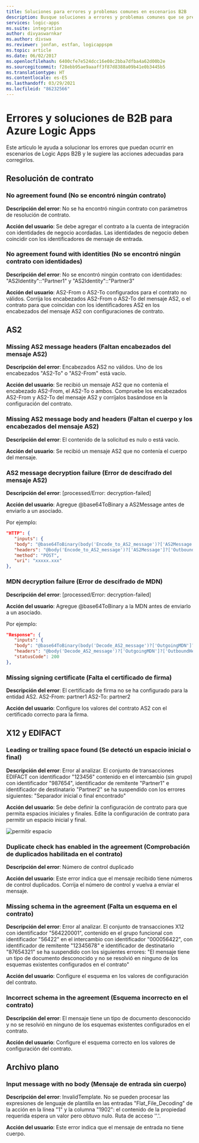 ```yaml
---
title: Soluciones para errores y problemas comunes en escenarios B2B
description: Busque soluciones a errores y problemas comunes que se presentan en escenarios B2B en Azure Logic Apps
services: logic-apps
ms.suite: integration
author: divyaswarnkar
ms.author: divswa
ms.reviewer: jonfan, estfan, logicappspm
ms.topic: article
ms.date: 06/02/2017
ms.openlocfilehash: 6400cfe7e524dcc16e08c2bba7dfba4a62d00b2e
ms.sourcegitcommit: f28ebb95ae9aaaff3f87d8388a09b41e0b3445b5
ms.translationtype: HT
ms.contentlocale: es-ES
ms.lasthandoff: 03/29/2021
ms.locfileid: "86232566"
---
```

# <a name="b2b-errors-and-solutions-for-azure-logic-apps"></a>Errores y soluciones de B2B para Azure Logic Apps

Este artículo le ayuda a solucionar los errores que puedan ocurrir en escenarios de Logic Apps B2B y le sugiere las acciones adecuadas para corregirlos.

## <a name="agreement-resolution"></a>Resolución de contrato

### <a name="no-agreement-found"></a>No agreement found (No se encontró ningún contrato) 

**Descripción del error**: No se ha encontró ningún contrato con parámetros de resolución de contrato.

**Acción del usuario**: Se debe agregar el contrato a la cuenta de integración con identidades de negocio acordadas. Las identidades de negocio deben coincidir con los identificadores de mensaje de entrada.

### <a name="no-agreement-found-with-identities"></a>No agreement found with identities (No se encontró ningún contrato con identidades)

**Descripción del error**: No se encontró ningún contrato con identidades: "AS2Identity"::"Partner1" y "AS2Identity"::"Partner3"

**Acción del usuario**: AS2-From o AS2-To configurados para el contrato no válidos. Corrija los encabezados AS2-From o AS2-To del mensaje AS2, o el contrato para que coincidan con los identificadores AS2 en los encabezados del mensaje AS2 con configuraciones de contrato.

## <a name="as2"></a>AS2

### <a name="missing-as2-message-headers"></a>Missing AS2 message headers (Faltan encabezados del mensaje AS2)  

**Descripción del error**: Encabezados AS2 no válidos. Uno de los encabezados "AS2-To" o "AS2-From" está vacío.

**Acción del usuario**: Se recibió un mensaje AS2 que no contenía el encabezado AS2-From, el AS2-To o ambos. Compruebe los encabezados AS2-From y AS2-To del mensaje AS2 y corríjalos basándose en la configuración del contrato.

### <a name="missing-as2-message-body-and-headers"></a>Missing AS2 message body and headers (Faltan el cuerpo y los encabezados del mensaje AS2)    

**Descripción del error**: El contenido de la solicitud es nulo o está vacío.

**Acción del usuario**: Se recibió un mensaje AS2 que no contenía el cuerpo del mensaje.

### <a name="as2-message-decryption-failure"></a>AS2 message decryption failure (Error de descifrado del mensaje AS2)

**Descripción del error**: [processed/Error: decryption-failed]

**Acción del usuario**: Agregue @base64ToBinary a AS2Message antes de enviarlo a un asociado.

Por ejemplo:

```json
"HTTP": {
   "inputs": {
   "body": "@base64ToBinary(body('Encode_to_AS2_message')?['AS2Message']?['Content'])",
   "headers": "@body('Encode_to_AS2_message')?['AS2Message']?['OutboundHeaders']",
   "method": "POST",
   "uri": "xxxxx.xxx"
},
``` 

### <a name="mdn-decryption-failure"></a>MDN decryption failure (Error de descifrado de MDN)

**Descripción del error**: [processed/Error: decryption-failed]

**Acción del usuario**: Agregue @base64ToBinary a la MDN antes de enviarlo a un asociado.

Por ejemplo:

```json
"Response": {
   "inputs": {
   "body": "@base64ToBinary(body('Decode_AS2_message')?['OutgoingMDN']?['Content'])",
   "headers": "@body('Decode_AS2_message')?['OutgoingMDN']?['OutboundHeaders']",
   "statusCode": 200
},               
``` 

### <a name="missing-signing-certificate"></a>Missing signing certificate (Falta el certificado de firma)

**Descripción del error**: El certificado de firma no se ha configurado para la entidad AS2. AS2-From: partner1 AS2-To: partner2

**Acción del usuario**: Configure los valores del contrato AS2 con el certificado correcto para la firma.

## <a name="x12-and-edifact"></a>X12 y EDIFACT

### <a name="leading-or-trailing-space-found"></a>Leading or trailing space found (Se detectó un espacio inicial o final)    

**Descripción del error**: Error al analizar. El conjunto de transacciones EDIFACT con identificador "123456" contenido en el intercambio (sin grupo) con identificador "987654", identificador de remitente "Partner1" e identificador de destinatario "Partner2" se ha suspendido con los errores siguientes: "Separador inicial o final encontrado"

**Acción del usuario**: Se debe definir la configuración de contrato para que permita espacios iniciales y finales. Edite la configuración de contrato para permitir un espacio inicial y final.

![permitir espacio](./media/logic-apps-enterprise-integration-b2b-list-errors-solutions/leadingandtrailing.png)

### <a name="duplicate-check-has-enabled-in-the-agreement"></a>Duplicate check has enabled in the agreement (Comprobación de duplicados habilitada en el contrato)

**Descripción del error**: Número de control duplicado

**Acción del usuario**: Este error indica que el mensaje recibido tiene números de control duplicados. Corrija el número de control y vuelva a enviar el mensaje.

### <a name="missing-schema-in-the-agreement"></a>Missing schema in the agreement (Falta un esquema en el contrato)

**Descripción del error**: Error al analizar. El conjunto de transacciones X12 con identificador "564220001", contenido en el grupo funcional con identificador "56422" en el intercambio con identificador "000056422", con identificador de remitente "12345678" e identificador de destinatario "87654321" se ha suspendido con los siguientes errores: "El mensaje tiene un tipo de documento desconocido y no se resolvió en ninguno de los esquemas existentes configurados en el contrato"

**Acción del usuario**: Configure el esquema en los valores de configuración del contrato.

### <a name="incorrect-schema-in-the-agreement"></a>Incorrect schema in the agreement (Esquema incorrecto en el contrato)

**Descripción del error**: El mensaje tiene un tipo de documento desconocido y no se resolvió en ninguno de los esquemas existentes configurados en el contrato.

**Acción del usuario**: Configure el esquema correcto en los valores de configuración del contrato.

## <a name="flat-file"></a>Archivo plano

### <a name="input-message-with-no-body"></a>Input message with no body (Mensaje de entrada sin cuerpo)

**Descripción del error**: InvalidTemplate. No se pueden procesar las expresiones de lenguaje de plantilla en las entradas "Flat_File_Decoding" de la acción en la línea "1" y la columna "1902": el contenido de la propiedad requerida espera un valor pero obtuvo nulo. Ruta de acceso ''.'.

**Acción del usuario**: Este error indica que el mensaje de entrada no tiene cuerpo.
